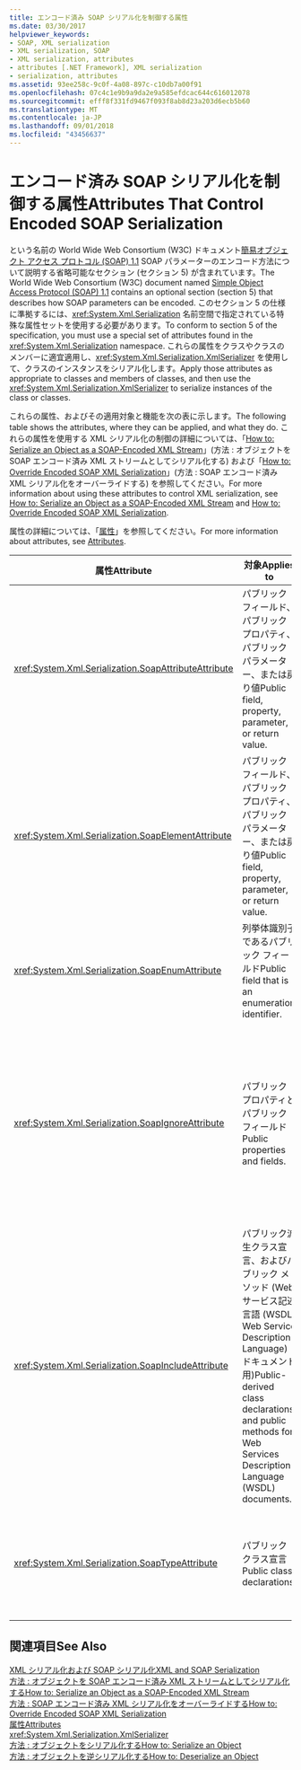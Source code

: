 ```yaml
---
title: エンコード済み SOAP シリアル化を制御する属性
ms.date: 03/30/2017
helpviewer_keywords:
- SOAP, XML serialization
- XML serialization, SOAP
- XML serialization, attributes
- attributes [.NET Framework], XML serialization
- serialization, attributes
ms.assetid: 93ee258c-9c0f-4a08-897c-c10db7a00f91
ms.openlocfilehash: 07c4c1e9b9a9da2e9a585efdcac644c616012078
ms.sourcegitcommit: efff8f331fd9467f093f8ab8d23a203d6ecb5b60
ms.translationtype: MT
ms.contentlocale: ja-JP
ms.lasthandoff: 09/01/2018
ms.locfileid: "43456637"
---
```

# <a name="attributes-that-control-encoded-soap-serialization"></a><span data-ttu-id="fb15a-102">エンコード済み SOAP シリアル化を制御する属性</span><span class="sxs-lookup"><span data-stu-id="fb15a-102">Attributes That Control Encoded SOAP Serialization</span></span>

<span data-ttu-id="fb15a-103">という名前の World Wide Web Consortium (W3C) ドキュメント[簡易オブジェクト アクセス プロトコル (SOAP) 1.1](https://www.w3.org/TR/2000/NOTE-SOAP-20000508/) SOAP パラメーターのエンコード方法について説明する省略可能なセクション (セクション 5) が含まれています。</span><span class="sxs-lookup"><span data-stu-id="fb15a-103">The World Wide Web Consortium (W3C) document named [Simple Object Access Protocol (SOAP) 1.1](https://www.w3.org/TR/2000/NOTE-SOAP-20000508/) contains an optional section (section 5) that describes how SOAP parameters can be encoded.</span></span> <span data-ttu-id="fb15a-104">このセクション 5 の仕様に準拠するには、<xref:System.Xml.Serialization> 名前空間で指定されている特殊な属性セットを使用する必要があります。</span><span class="sxs-lookup"><span data-stu-id="fb15a-104">To conform to section 5 of the specification, you must use a special set of attributes found in the <xref:System.Xml.Serialization> namespace.</span></span> <span data-ttu-id="fb15a-105">これらの属性をクラスやクラスのメンバーに適宜適用し、<xref:System.Xml.Serialization.XmlSerializer> を使用して、クラスのインスタンスをシリアル化します。</span><span class="sxs-lookup"><span data-stu-id="fb15a-105">Apply those attributes as appropriate to classes and members of classes, and then use the <xref:System.Xml.Serialization.XmlSerializer> to serialize instances of the class or classes.</span></span>

<span data-ttu-id="fb15a-106">これらの属性、およびその適用対象と機能を次の表に示します。</span><span class="sxs-lookup"><span data-stu-id="fb15a-106">The following table shows the attributes, where they can be applied, and what they do.</span></span> <span data-ttu-id="fb15a-107">これらの属性を使用する XML シリアル化の制御の詳細については、「[How to: Serialize an Object as a SOAP-Encoded XML Stream](how-to-serialize-an-object-as-a-soap-encoded-xml-stream.md)」(方法 : オブジェクトを SOAP エンコード済み XML ストリームとしてシリアル化する) および「[How to: Override Encoded SOAP XML Serialization](how-to-override-encoded-soap-xml-serialization.md)」(方法 : SOAP エンコード済み XML シリアル化をオーバーライドする) を参照してください。</span><span class="sxs-lookup"><span data-stu-id="fb15a-107">For more information about using these attributes to control XML serialization, see [How to: Serialize an Object as a SOAP-Encoded XML Stream](how-to-serialize-an-object-as-a-soap-encoded-xml-stream.md) and [How to: Override Encoded SOAP XML Serialization](how-to-override-encoded-soap-xml-serialization.md).</span></span>

<span data-ttu-id="fb15a-108">属性の詳細については、「[属性](../../../docs/standard/attributes/index.md)」を参照してください。</span><span class="sxs-lookup"><span data-stu-id="fb15a-108">For more information about attributes, see [Attributes](../../../docs/standard/attributes/index.md).</span></span>

|<span data-ttu-id="fb15a-109">属性</span><span class="sxs-lookup"><span data-stu-id="fb15a-109">Attribute</span></span>|<span data-ttu-id="fb15a-110">対象</span><span class="sxs-lookup"><span data-stu-id="fb15a-110">Applies to</span></span>|<span data-ttu-id="fb15a-111">指定内容</span><span class="sxs-lookup"><span data-stu-id="fb15a-111">Specifies</span></span>|
|---------------|----------------|---------------|
|<xref:System.Xml.Serialization.SoapAttributeAttribute>|<span data-ttu-id="fb15a-112">パブリック フィールド、パブリック プロパティ、パブリック パラメーター、または戻り値</span><span class="sxs-lookup"><span data-stu-id="fb15a-112">Public field, property, parameter, or return value.</span></span>|<span data-ttu-id="fb15a-113">クラス メンバーを XML 属性としてシリアル化します。</span><span class="sxs-lookup"><span data-stu-id="fb15a-113">The class member will be serialized as an XML attribute.</span></span>|
|<xref:System.Xml.Serialization.SoapElementAttribute>|<span data-ttu-id="fb15a-114">パブリック フィールド、パブリック プロパティ、パブリック パラメーター、または戻り値</span><span class="sxs-lookup"><span data-stu-id="fb15a-114">Public field, property, parameter, or return value.</span></span>|<span data-ttu-id="fb15a-115">クラスを XML 要素としてシリアル化します。</span><span class="sxs-lookup"><span data-stu-id="fb15a-115">The class will be serialized as an XML element.</span></span>|
|<xref:System.Xml.Serialization.SoapEnumAttribute>|<span data-ttu-id="fb15a-116">列挙体識別子であるパブリック フィールド</span><span class="sxs-lookup"><span data-stu-id="fb15a-116">Public field that is an enumeration identifier.</span></span>|<span data-ttu-id="fb15a-117">列挙体のメンバーの要素名を指定します。</span><span class="sxs-lookup"><span data-stu-id="fb15a-117">The element name of an enumeration member.</span></span>|
|<xref:System.Xml.Serialization.SoapIgnoreAttribute>|<span data-ttu-id="fb15a-118">パブリック プロパティとパブリック フィールド</span><span class="sxs-lookup"><span data-stu-id="fb15a-118">Public properties and fields.</span></span>|<span data-ttu-id="fb15a-119">クラスのシリアル化時に、そのクラスに含まれているプロパティまたはフィールドを無視します。</span><span class="sxs-lookup"><span data-stu-id="fb15a-119">The property or field should be ignored when the containing class is serialized.</span></span>|
|<xref:System.Xml.Serialization.SoapIncludeAttribute>|<span data-ttu-id="fb15a-120">パブリック派生クラス宣言、およびパブリック メソッド (Web サービス記述言語 (WSDL: Web Service Description Language) ドキュメント用)</span><span class="sxs-lookup"><span data-stu-id="fb15a-120">Public-derived class declarations and public methods for Web Services Description Language (WSDL) documents.</span></span>|<span data-ttu-id="fb15a-121">シリアル化時に認識されるように、スキーマの生成時にその型を対象に含めます。</span><span class="sxs-lookup"><span data-stu-id="fb15a-121">The type should be included when generating schemas (to be recognized when serialized).</span></span>|
|<xref:System.Xml.Serialization.SoapTypeAttribute>|<span data-ttu-id="fb15a-122">パブリック クラス宣言</span><span class="sxs-lookup"><span data-stu-id="fb15a-122">Public class declarations.</span></span>|<span data-ttu-id="fb15a-123">クラスを XML 型としてシリアル化します。</span><span class="sxs-lookup"><span data-stu-id="fb15a-123">The class should be serialized as an XML type.</span></span>|

## <a name="see-also"></a><span data-ttu-id="fb15a-124">関連項目</span><span class="sxs-lookup"><span data-stu-id="fb15a-124">See Also</span></span>

[<span data-ttu-id="fb15a-125">XML シリアル化および SOAP シリアル化</span><span class="sxs-lookup"><span data-stu-id="fb15a-125">XML and SOAP Serialization</span></span>](xml-and-soap-serialization.md)  
[<span data-ttu-id="fb15a-126">方法 : オブジェクトを SOAP エンコード済み XML ストリームとしてシリアル化する</span><span class="sxs-lookup"><span data-stu-id="fb15a-126">How to: Serialize an Object as a SOAP-Encoded XML Stream</span></span>](how-to-serialize-an-object-as-a-soap-encoded-xml-stream.md)  
[<span data-ttu-id="fb15a-127">方法 : SOAP エンコード済み XML シリアル化をオーバーライドする</span><span class="sxs-lookup"><span data-stu-id="fb15a-127">How to: Override Encoded SOAP XML Serialization</span></span>](how-to-override-encoded-soap-xml-serialization.md)  
[<span data-ttu-id="fb15a-128">属性</span><span class="sxs-lookup"><span data-stu-id="fb15a-128">Attributes</span></span>](../../../docs/standard/attributes/index.md)  
<xref:System.Xml.Serialization.XmlSerializer>  
[<span data-ttu-id="fb15a-129">方法 : オブジェクトをシリアル化する</span><span class="sxs-lookup"><span data-stu-id="fb15a-129">How to: Serialize an Object</span></span>](how-to-serialize-an-object.md)  
[<span data-ttu-id="fb15a-130">方法 : オブジェクトを逆シリアル化する</span><span class="sxs-lookup"><span data-stu-id="fb15a-130">How to: Deserialize an Object</span></span>](how-to-deserialize-an-object.md)